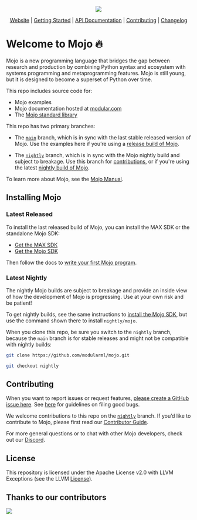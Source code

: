 <div align="center">
    <img src="https://modular-assets.s3.amazonaws.com/images/mojo_github_logo_bg.png">

  [Website][Mojo] | [Getting Started] | [API Documentation] | [Contributing] | [Changelog]
</div>

[Mojo]: https://www.modular.com/mojo/
[Getting Started]: https://docs.modular.com/mojo/manual/get-started/
[API Documentation]: https://docs.modular.com/mojo/lib
[Contributing]: ./CONTRIBUTING.md
[Changelog]: ./docs/changelog.md

# Welcome to Mojo 🔥

Mojo is a new programming language that bridges the gap between research
and production by combining Python syntax and ecosystem with systems
programming and metaprogramming features. Mojo is still young, but it is designed
to become a superset of Python over time.

This repo includes source code for:

- Mojo examples
- Mojo documentation hosted at [modular.com](https://docs.modular.com/mojo/)
- The [Mojo standard library](https://docs.modular.com/mojo/lib)

This repo has two primary branches:

- The [`main`](https://github.com/modularml/mojo/tree/main) branch, which is in
sync with the last stable released version of Mojo. Use the examples here if you’re
using a [release build of Mojo](#latest-released).

- The [`nightly`](https://github.com/modularml/mojo/tree/nightly) branch, which
is in sync with the Mojo nightly build and subject to breakage. Use this branch
for [contributions](./CONTRIBUTING.md), or if you're using the latest
[nightly build of Mojo](#latest-nightly).

To learn more about Mojo, see the
[Mojo Manual](https://docs.modular.com/mojo/manual/).

## Installing Mojo

### Latest Released

To install the last released build of Mojo, you can install the MAX SDK
or the standalone Mojo SDK:

- [Get the MAX SDK](https://docs.modular.com/engine/get-started)
- [Get the Mojo SDK](https://docs.modular.com/mojo/manual/get-started/)

Then follow the docs to [write your first Mojo
program](https://docs.modular.com/mojo/manual/get-started/hello-world).

### Latest Nightly

The nightly Mojo builds are subject to breakage and provide an inside
view of how the development of Mojo is progressing.  Use at your own risk
and be patient!

To get nightly builds, see the same instructions to [install the Mojo
SDK](https://docs.modular.com/mojo/manual/get-started/#install-mojo), but use
the command shown there to install `nightly/mojo`.

When you clone this repo, be sure you switch to the `nightly` branch, because
the `main` branch is for stable releases and might not be compatible with
nightly builds:

```bash
git clone https://github.com/modularml/mojo.git
```

```bash
git checkout nightly
```

## Contributing

When you want to report issues or request features, [please create a GitHub
issue here](https://github.com/modularml/mojo/issues).
See [here](./CONTRIBUTING.md) for guidelines on filing good bugs.

We welcome contributions to this repo on the
[`nightly`](https://github.com/modularml/mojo/tree/nightly)
branch. If you’d like to contribute to Mojo, please first read our [Contributor
Guide](https://github.com/modularml/mojo/blob/main/CONTRIBUTING.md).

For more general questions or to chat with other Mojo developers, check out our
[Discord](https://discord.gg/modular).

## License

This repository is licensed under the Apache License v2.0 with LLVM Exceptions
(see the LLVM [License](https://llvm.org/LICENSE.txt)).

## Thanks to our contributors

<a href="https://github.com/modularml/mojo/graphs/contributors">
  <img src="https://contrib.rocks/image?repo=modularml/mojo" />
</a>
